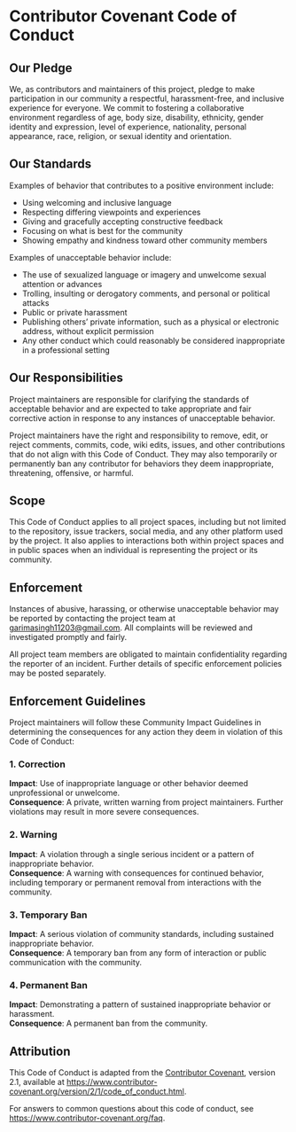 # Contributor Covenant Code of Conduct

## Our Pledge

We, as contributors and maintainers of this project, pledge to make participation in our community a respectful, harassment-free, and inclusive experience for everyone. We commit to fostering a collaborative environment regardless of age, body size, disability, ethnicity, gender identity and expression, level of experience, nationality, personal appearance, race, religion, or sexual identity and orientation.

## Our Standards

Examples of behavior that contributes to a positive environment include:

- Using welcoming and inclusive language
- Respecting differing viewpoints and experiences
- Giving and gracefully accepting constructive feedback
- Focusing on what is best for the community
- Showing empathy and kindness toward other community members

Examples of unacceptable behavior include:

- The use of sexualized language or imagery and unwelcome sexual attention or advances
- Trolling, insulting or derogatory comments, and personal or political attacks
- Public or private harassment
- Publishing others’ private information, such as a physical or electronic address, without explicit permission
- Any other conduct which could reasonably be considered inappropriate in a professional setting

## Our Responsibilities

Project maintainers are responsible for clarifying the standards of acceptable behavior and are expected to take appropriate and fair corrective action in response to any instances of unacceptable behavior.

Project maintainers have the right and responsibility to remove, edit, or reject comments, commits, code, wiki edits, issues, and other contributions that do not align with this Code of Conduct. They may also temporarily or permanently ban any contributor for behaviors they deem inappropriate, threatening, offensive, or harmful.

## Scope

This Code of Conduct applies to all project spaces, including but not limited to the repository, issue trackers, social media, and any other platform used by the project. It also applies to interactions both within project spaces and in public spaces when an individual is representing the project or its community.

## Enforcement

Instances of abusive, harassing, or otherwise unacceptable behavior may be reported by contacting the project team at garimasingh11203@gmail.com. All complaints will be reviewed and investigated promptly and fairly.

All project team members are obligated to maintain confidentiality regarding the reporter of an incident. Further details of specific enforcement policies may be posted separately.

## Enforcement Guidelines

Project maintainers will follow these Community Impact Guidelines in determining the consequences for any action they deem in violation of this Code of Conduct:

### 1. Correction
**Impact**: Use of inappropriate language or other behavior deemed unprofessional or unwelcome.  
**Consequence**: A private, written warning from project maintainers. Further violations may result in more severe consequences.

### 2. Warning
**Impact**: A violation through a single serious incident or a pattern of inappropriate behavior.  
**Consequence**: A warning with consequences for continued behavior, including temporary or permanent removal from interactions with the community.

### 3. Temporary Ban
**Impact**: A serious violation of community standards, including sustained inappropriate behavior.  
**Consequence**: A temporary ban from any form of interaction or public communication with the community.

### 4. Permanent Ban
**Impact**: Demonstrating a pattern of sustained inappropriate behavior or harassment.  
**Consequence**: A permanent ban from the community.

## Attribution

This Code of Conduct is adapted from the [Contributor Covenant](https://www.contributor-covenant.org), version 2.1, available at https://www.contributor-covenant.org/version/2/1/code_of_conduct.html.

For answers to common questions about this code of conduct, see https://www.contributor-covenant.org/faq.
